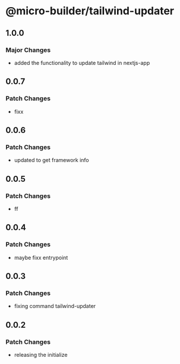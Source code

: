 # @micro-builder/tailwind-updater

## 1.0.0

### Major Changes

- added the functionality to update tailwind in nextjs-app

## 0.0.7

### Patch Changes

- fixx

## 0.0.6

### Patch Changes

- updated to get framework info

## 0.0.5

### Patch Changes

- ff

## 0.0.4

### Patch Changes

- maybe fixx entrypoint

## 0.0.3

### Patch Changes

- fixing command tailwind-updater

## 0.0.2

### Patch Changes

- releasing the initialize
